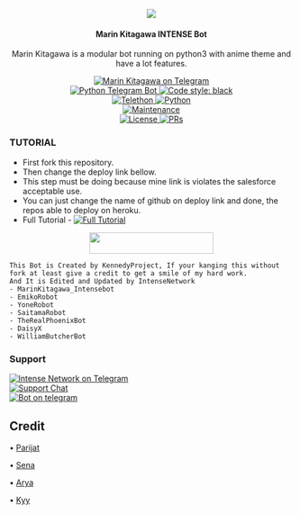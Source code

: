 <p align="center">
  <img src="https://telegra.ph/file/4a364b20fafb4b3ee65db.jpg">
</p>

<h4><p align="center"> Marin Kitagawa INTENSE Bot</p></h4>

<p align="center">Marin Kitagawa is a modular bot running on python3 with anime theme and have a lot features.</p>

<p align="center">
<a href="https://t.me/MarinKitagawaIntensebot"> <img src="https://img.shields.io/badge/Marin-Kitagawa-blue?&logo=telegram" alt="Marin Kitagawa on Telegram" /> </a><br>
<a href="https://python-telegram-bot.org"> <img src="https://img.shields.io/badge/PTB-13.10-white?&style=flat-round&logo=github" alt="Python Telegram Bot" /> </a>
<a href="https://github.com/psf/black"><img alt="Code style: black" src="https://img.shields.io/badge/code%20style-black-000000.svg"></a><br>
<a href="https://docs.telethon.dev"> <img src="https://img.shields.io/badge/Telethon-1.24.0-red?&style=flat-round&logo=github" alt="Telethon" /> </a>
<a href="https://docs.python.org"> <img src="https://img.shields.io/badge/Python-3.10.1-purple?&style=flat-round&logo=python" alt="Python" /> </a><br>
<a href="https://GitHub.com/ParijatYT/MarinKitagawaIntense"> <img src="https://img.shields.io/badge/Maintained-yellow.svg" alt="Maintenance" /> </a><br>
<a href="https://github.com/ParijatYT/MarinKitagawaIntense/blob/main/LICENSE"> <img src="https://img.shields.io/badge/License-GPLv3-blue.svg" alt="License" /> </a>
<a href="https://makeapullrequest.com"> <img src="https://img.shields.io/badge/PRs-Welcome-blue.svg?style=flat-round" alt="PRs" /> </a>
</p>

### TUTORIAL

- First fork this repository.
- Then change the deploy link bellow.
- This step must be doing because mine link is violates the salesforce acceptable use.
- You can just change the name of github on deploy link and done, the repos able to deploy on heroku.
- Full Tutorial - [![Full Tutorial](https://img.shields.io/badge/Watch%20Now-blue)](https://youtu.be/GMaYMYhf_Vk)

<p align="center"><a href="https://heroku.com/deploy?template=https://github.com/ParijatYT/MarinKitagawaIntense"> <img src="https://img.shields.io/badge/Deploy%20To%20Heroku-blue?style=for-the-badge&logo=heroku" width="220" height="38.45"/></a></p>

```
This Bot is Created by KennedyProject, If your kanging this without fork at least give a credit to get a smile of my hard work.
And It is Edited and Updated by IntenseNetwork
- MarinKitagawa_Intensebot
- EmikoRobot
- YoneRobot
- SaitamaRobot 
- TheRealPhoenixBot
- DaisyX 
- WilliamButcherBot
```

### Support
<p>
<a href="https://t.me/IntenseNetwork"> <img src="https://img.shields.io/badge/Intense-Network-blue?&logo=telegram" alt="Intense Network on Telegram" /> </a><br>
<a href="https://t.me/IntenseChat"> <img src="https://img.shields.io/badge/Support-Chat-blue?&logo=telegram" alt="Support Chat" /> </a><br>
<a href="https://t.me/MarinKitagawa_Intensebot"> <img src="https://img.shields.io/badge/Marin-Kitagawa-Bot-blue?&logo=telegram" alt="Bot on telegram" /> </a><br>
</p>

## Credit 

• [Parijat](https://github.com/ParijatYT)

• [Sena](https://github.com/kennedy-ex)

• [Arya](https://github.com/Aryazakaria01)

• [Kyy](https://github.com/zxcskyy)

